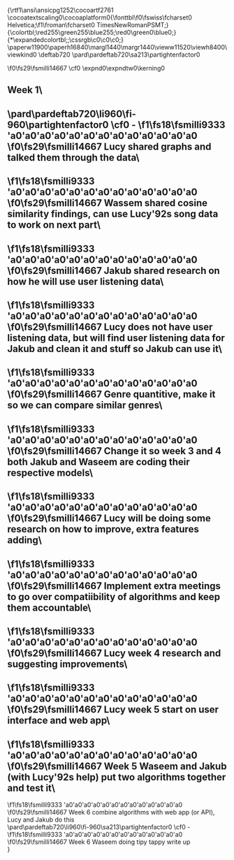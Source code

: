 {\rtf1\ansi\ansicpg1252\cocoartf2761
\cocoatextscaling0\cocoaplatform0{\fonttbl\f0\fswiss\fcharset0 Helvetica;\f1\froman\fcharset0 TimesNewRomanPSMT;}
{\colortbl;\red255\green255\blue255;\red0\green0\blue0;}
{\*\expandedcolortbl;;\cssrgb\c0\c0\c0;}
\paperw11900\paperh16840\margl1440\margr1440\vieww11520\viewh8400\viewkind0
\deftab720
\pard\pardeftab720\sa213\partightenfactor0

\f0\fs29\fsmilli14667 \cf0 \expnd0\expndtw0\kerning0
## Week 1\
\pard\pardeftab720\li960\fi-960\partightenfactor0
\cf0 -
\f1\fs18\fsmilli9333 \'a0\'a0\'a0\'a0\'a0\'a0\'a0\'a0\'a0\'a0\'a0\'a0\'a0 
\f0\fs29\fsmilli14667 Lucy shared graphs and talked them through the data\
-
\f1\fs18\fsmilli9333 \'a0\'a0\'a0\'a0\'a0\'a0\'a0\'a0\'a0\'a0\'a0\'a0\'a0 
\f0\fs29\fsmilli14667 Wassem shared cosine similarity findings, can use Lucy\'92s song data to work on next part\
-
\f1\fs18\fsmilli9333 \'a0\'a0\'a0\'a0\'a0\'a0\'a0\'a0\'a0\'a0\'a0\'a0\'a0 
\f0\fs29\fsmilli14667 Jakub shared research on how he will use user listening data\
-
\f1\fs18\fsmilli9333 \'a0\'a0\'a0\'a0\'a0\'a0\'a0\'a0\'a0\'a0\'a0\'a0\'a0 
\f0\fs29\fsmilli14667 Lucy does not have user listening data, but will find user listening data for Jakub and clean it and stuff so Jakub can use it\
-
\f1\fs18\fsmilli9333 \'a0\'a0\'a0\'a0\'a0\'a0\'a0\'a0\'a0\'a0\'a0\'a0\'a0 
\f0\fs29\fsmilli14667 Genre quantitive, make it so we can compare similar genres\
-
\f1\fs18\fsmilli9333 \'a0\'a0\'a0\'a0\'a0\'a0\'a0\'a0\'a0\'a0\'a0\'a0\'a0 
\f0\fs29\fsmilli14667 Change it so week 3 and 4 both Jakub and Waseem are coding their respective models\
-
\f1\fs18\fsmilli9333 \'a0\'a0\'a0\'a0\'a0\'a0\'a0\'a0\'a0\'a0\'a0\'a0\'a0 
\f0\fs29\fsmilli14667 Lucy will be doing some research on how to improve, extra features adding\
-
\f1\fs18\fsmilli9333 \'a0\'a0\'a0\'a0\'a0\'a0\'a0\'a0\'a0\'a0\'a0\'a0\'a0 
\f0\fs29\fsmilli14667 Implement extra meetings to go over compatiibility of algorithms and keep them accountable\
-
\f1\fs18\fsmilli9333 \'a0\'a0\'a0\'a0\'a0\'a0\'a0\'a0\'a0\'a0\'a0\'a0\'a0 
\f0\fs29\fsmilli14667 Lucy week 4 research and suggesting improvements\
-
\f1\fs18\fsmilli9333 \'a0\'a0\'a0\'a0\'a0\'a0\'a0\'a0\'a0\'a0\'a0\'a0\'a0 
\f0\fs29\fsmilli14667 Lucy week 5 start on user interface and web app\
-
\f1\fs18\fsmilli9333 \'a0\'a0\'a0\'a0\'a0\'a0\'a0\'a0\'a0\'a0\'a0\'a0\'a0 
\f0\fs29\fsmilli14667 Week 5 Waseem and Jakub (with Lucy\'92s help) put two algorithms together and test it\
-
\f1\fs18\fsmilli9333 \'a0\'a0\'a0\'a0\'a0\'a0\'a0\'a0\'a0\'a0\'a0\'a0\'a0 
\f0\fs29\fsmilli14667 Week 6 combine algorithms with web app (or API), Lucy and Jakub do this\
\pard\pardeftab720\li960\fi-960\sa213\partightenfactor0
\cf0 -
\f1\fs18\fsmilli9333 \'a0\'a0\'a0\'a0\'a0\'a0\'a0\'a0\'a0\'a0\'a0\'a0\'a0 
\f0\fs29\fsmilli14667 Week 6 Waseem doing tipy tappy write up\
}